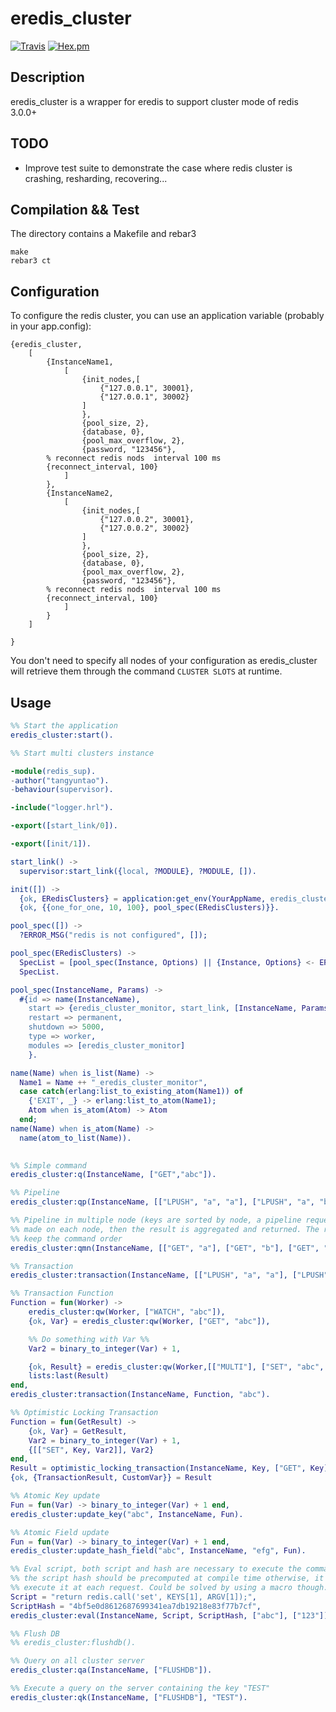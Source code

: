 # eredis_cluster
[![Travis](https://img.shields.io/travis/adrienmo/eredis_cluster.svg?branch=master&style=flat-square)](https://travis-ci.org/adrienmo/eredis_cluster)
[![Hex.pm](https://img.shields.io/hexpm/v/eredis_cluster.svg?style=flat-square)](https://hex.pm/packages/eredis_cluster)

## Description

eredis_cluster is a wrapper for eredis to support cluster mode of redis 3.0.0+

## TODO

- Improve test suite to demonstrate the case where redis cluster is crashing,
resharding, recovering...

## Compilation && Test

The directory contains a Makefile and rebar3

	make
	rebar3 ct

## Configuration

To configure the redis cluster, you can use an application variable (probably in
your app.config):


    {eredis_cluster,
        [
            {InstanceName1,
                [
                    {init_nodes,[
                        {"127.0.0.1", 30001},
                        {"127.0.0.1", 30002}
                    ]
                    },
                    {pool_size, 2},
                    {database, 0},
                    {pool_max_overflow, 2},
                    {password, "123456"},
		    % reconnect redis nods  interval 100 ms
		    {reconnect_interval, 100}
                ]
            },
            {InstanceName2,
                [
                    {init_nodes,[
                        {"127.0.0.2", 30001},
                        {"127.0.0.2", 30002}
                    ]
                    },
                    {pool_size, 2},
                    {database, 0},
                    {pool_max_overflow, 2},
                    {password, "123456"},
		    % reconnect redis nods  interval 100 ms
		    {reconnect_interval, 100}
                ]
            }
        ]

    }

You don't need to specify all nodes of your configuration as eredis_cluster will
retrieve them through the command `CLUSTER SLOTS` at runtime.

## Usage

```erlang
%% Start the application
eredis_cluster:start().

%% Start multi clusters instance

-module(redis_sup).
-author("tangyuntao").
-behaviour(supervisor).

-include("logger.hrl").

-export([start_link/0]).

-export([init/1]).

start_link() ->
  supervisor:start_link({local, ?MODULE}, ?MODULE, []).

init([]) ->
  {ok, ERedisClusters} = application:get_env(YourAppName, eredis_cluster),
  {ok, {{one_for_one, 10, 100}, pool_spec(ERedisClusters)}}.

pool_spec([]) ->
  ?ERROR_MSG("redis is not configured", []);

pool_spec(ERedisClusters) ->
  SpecList = [pool_spec(Instance, Options) || {Instance, Options} <- ERedisClusters],
  SpecList.

pool_spec(InstanceName, Params) ->
  #{id => name(InstanceName),
    start => {eredis_cluster_monitor, start_link, [InstanceName, Params]},
    restart => permanent,
    shutdown => 5000,
    type => worker,
    modules => [eredis_cluster_monitor]
    }.

name(Name) when is_list(Name) ->
  Name1 = Name ++ "_eredis_cluster_monitor",
  case catch(erlang:list_to_existing_atom(Name1)) of
    {'EXIT', _} -> erlang:list_to_atom(Name1);
    Atom when is_atom(Atom) -> Atom
  end;
name(Name) when is_atom(Name) ->
  name(atom_to_list(Name)).
  

%% Simple command
eredis_cluster:q(InstanceName, ["GET","abc"]).

%% Pipeline
eredis_cluster:qp(InstanceName, [["LPUSH", "a", "a"], ["LPUSH", "a", "b"], ["LPUSH", "a", "c"]]).

%% Pipeline in multiple node (keys are sorted by node, a pipeline request is
%% made on each node, then the result is aggregated and returned. The response
%% keep the command order
eredis_cluster:qmn(InstanceName, [["GET", "a"], ["GET", "b"], ["GET", "c"]]).

%% Transaction
eredis_cluster:transaction(InstanceName, [["LPUSH", "a", "a"], ["LPUSH", "a", "b"], ["LPUSH", "a", "c"]]).

%% Transaction Function
Function = fun(Worker) ->
    eredis_cluster:qw(Worker, ["WATCH", "abc"]),
    {ok, Var} = eredis_cluster:qw(Worker, ["GET", "abc"]),

    %% Do something with Var %%
    Var2 = binary_to_integer(Var) + 1,

    {ok, Result} = eredis_cluster:qw(Worker,[["MULTI"], ["SET", "abc", Var2], ["EXEC"]]),
    lists:last(Result)
end,
eredis_cluster:transaction(InstanceName, Function, "abc").

%% Optimistic Locking Transaction
Function = fun(GetResult) ->
    {ok, Var} = GetResult,
    Var2 = binary_to_integer(Var) + 1,
    {[["SET", Key, Var2]], Var2}
end,
Result = optimistic_locking_transaction(InstanceName, Key, ["GET", Key], Function),
{ok, {TransactionResult, CustomVar}} = Result

%% Atomic Key update
Fun = fun(Var) -> binary_to_integer(Var) + 1 end,
eredis_cluster:update_key("abc", InstanceName, Fun).

%% Atomic Field update
Fun = fun(Var) -> binary_to_integer(Var) + 1 end,
eredis_cluster:update_hash_field("abc", InstanceName, "efg", Fun).

%% Eval script, both script and hash are necessary to execute the command,
%% the script hash should be precomputed at compile time otherwise, it will
%% execute it at each request. Could be solved by using a macro though.  
Script = "return redis.call('set', KEYS[1], ARGV[1]);",
ScriptHash = "4bf5e0d8612687699341ea7db19218e83f77b7cf",
eredis_cluster:eval(InstanceName, Script, ScriptHash, ["abc"], ["123"]).

%% Flush DB
%% eredis_cluster:flushdb().

%% Query on all cluster server
eredis_cluster:qa(InstanceName, ["FLUSHDB"]).

%% Execute a query on the server containing the key "TEST"
eredis_cluster:qk(InstanceName, ["FLUSHDB"], "TEST").
```

